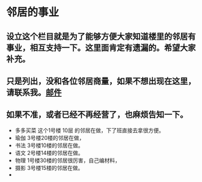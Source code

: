 # 邻居的事业

## 设立这个栏目就是为了能够方便大家知道楼里的邻居有事业，相互支持一下。这里面肯定有遗漏的。希望大家补充。
## 只是列出，没和各位邻居商量，如果不想出现在这里，请联系我。[邮件](mailto:19547138@qq.com)
## 如果不准，或者已经不再经营了，也麻烦告知一下。

- 多多买菜  这个1号楼 10层 的邻居在做，下了班直接去拿很方便。
- 瑜伽   3号楼20楼的邻居在做，
- 书法   3号楼10楼的邻居在做。
- 语文   2号楼14楼的邻居在做。
- 物理   1号楼30楼的邻居很厉害，自己编材料，
- 摄影   3号楼15楼的邻居在做。
- 